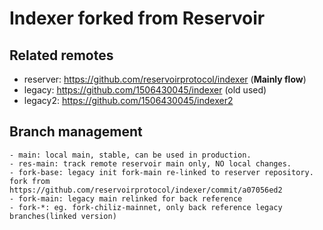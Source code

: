 # Indexer forked from Reservoir

## Related remotes

- reserver: https://github.com/reservoirprotocol/indexer (**Mainly flow**)
- legacy: https://github.com/1506430045/indexer (old used)
- legacy2: https://github.com/1506430045/indexer2

## Branch management

```
- main: local main, stable, can be used in production.
- res-main: track remote reservoir main only, NO local changes.
- fork-base: legacy init fork-main re-linked to reserver repository. fork from https://github.com/reservoirprotocol/indexer/commit/a07056ed2
- fork-main: legacy main relinked for back reference
- fork-*: eg. fork-chiliz-mainnet, only back reference legacy branches(linked version)
```
